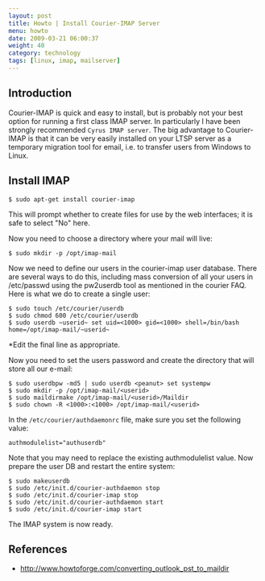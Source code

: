 ```yaml
---
layout: post
title: Howto | Install Courier-IMAP Server
menu: howto
date: 2009-03-21 06:00:37
weight: 40
category: technology
tags: [linux, imap, mailserver]
---
```


## Introduction

Courier-IMAP is quick and easy to install, but is probably not your best option for running a first class IMAP server.  In particularly I have been strongly recommended `Cyrus IMAP server`.  The big advantage to Courier-IMAP is that it can be very easily installed on your LTSP server as a temporary migration tool for email, i.e. to transfer users from Windows to Linux.

## Install IMAP

    $ sudo apt-get install courier-imap

This will prompt whether to create files for use by the web interfaces; it is safe to select "No" here.

Now you need to choose a directory where your mail will live:

    $ sudo mkdir -p /opt/imap-mail

Now we need to define our users in the courier-imap user database. There are several ways to do this, including mass conversion of all your users in /etc/passwd using the pw2userdb tool as mentioned in the courier FAQ. Here is what we do to create a single user:

    $ sudo touch /etc/courier/userdb
    $ sudo chmod 600 /etc/courier/userdb
    $ sudo userdb ~userid~ set uid=<1000> gid=<1000> shell=/bin/bash home=/opt/imap-mail/~userid~

*Edit the final line as appropriate.

Now you need to set the users password and create the directory that will store all our e-mail:

    $ sudo userdbpw -md5 | sudo userdb <peanut> set systempw
    $ sudo mkdir -p /opt/imap-mail/<userid>
    $ sudo maildirmake /opt/imap-mail/<userid>/Maildir
    $ sudo chown -R <1000>:<1000> /opt/imap-mail/<userid>

In the `/etc/courier/authdaemonrc` file, make sure you set the following value:

    authmodulelist="authuserdb"

Note that you may need to replace the existing authmodulelist value. Now prepare the user DB and restart the entire system:

    $ sudo makeuserdb
    $ sudo /etc/init.d/courier-authdaemon stop
    $ sudo /etc/init.d/courier-imap stop
    $ sudo /etc/init.d/courier-authdaemon start
    $ sudo /etc/init.d/courier-imap start 

The IMAP system is now ready.

## References

   * http://www.howtoforge.com/converting_outlook_pst_to_maildir


